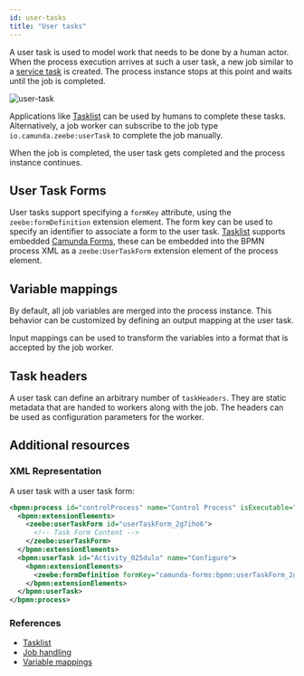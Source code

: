 ```yaml
---
id: user-tasks
title: "User tasks"
---
```


A user task is used to model work that needs to be done by a human actor. When
the process execution arrives at such a user task, a new job similar to a
[service task](/reference/bpmn-processes/service-tasks/service-tasks.md) is created. The process instance
stops at this point and waits until the job is completed.

![user-task](assets/user-task.png)

Applications like [Tasklist] can be used by humans to complete these tasks.
Alternatively, a job worker can subscribe to the job type
`io.camunda.zeebe:userTask` to complete the job manually.

When the job is completed, the user task gets completed and the process
instance continues.

## User Task Forms

User tasks support specifying a `formKey` attribute, using the
`zeebe:formDefinition` extension element. The form key can be used to specify
an identifier to associate a form to the user task. [Tasklist] supports
embedded [Camunda Forms](/components/tasklist/userguide/camunda-forms.md),
these can be embedded into the BPMN process XML as a `zeebe:UserTaskForm`
extension element of the process element.

## Variable mappings

By default, all job variables are merged into the process instance. This
behavior can be customized by defining an output mapping at the user task.

Input mappings can be used to transform the variables into a format that is
accepted by the job worker.

## Task headers

A user task can define an arbitrary number of `taskHeaders`. They are static
metadata that are handed to workers along with the job. The headers can be used
as configuration parameters for the worker.


## Additional resources

### XML Representation
A user task with a user task form:

```xml
<bpmn:process id="controlProcess" name="Control Process" isExecutable="true">
  <bpmn:extensionElements>
    <zeebe:userTaskForm id="userTaskForm_2g7iho6">
      <!-- Task Form Content -->
    </zeebe:userTaskForm>
  </bpmn:extensionElements>
  <bpmn:userTask id="Activity_025dulo" name="Configure">
    <bpmn:extensionElements>
      <zeebe:formDefinition formKey="camunda-forms:bpmn:userTaskForm_2g7iho6" />
    </bpmn:extensionElements>
  </bpmn:userTask>
</bpmn:process>
```

### References

- [Tasklist]
- [Job handling](/components/concepts/job-workers.md)
- [Variable mappings](/components/concepts/variables.md#inputoutput-variable-mappings)



[Tasklist]: /components/tasklist/introduction.md
